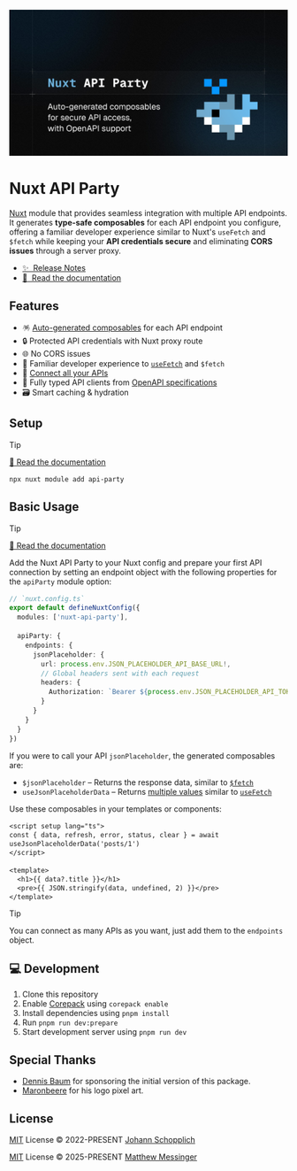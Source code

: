 [![Nuxt API Party module](./docs/public/og.jpg)](https://nuxt-api-party.byjohann.dev)

# Nuxt API Party

[Nuxt](https://nuxt.com) module that provides seamless integration with multiple API endpoints. It generates **type-safe composables** for each API endpoint you configure, offering a familiar developer experience similar to Nuxt's `useFetch` and `$fetch` while keeping your **API credentials secure** and eliminating **CORS issues** through a server proxy.

- [✨ &nbsp;Release Notes](https://github.com/johannschopplich/nuxt-api-party/releases)
- [📖 &nbsp;Read the documentation](https://nuxt-api-party.byjohann.dev)

## Features

- 🪅 [Auto-generated composables](https://nuxt-api-party.byjohann.dev/api/#generated-composables) for each API endpoint
- 🔒 Protected API credentials with Nuxt proxy route
- 🌐 No CORS issues
- 🍱 Familiar developer experience to [`useFetch`](https://nuxt.com/docs/api/composables/use-fetch) and `$fetch`
- 🧇 [Connect all your APIs](https://nuxt-api-party.byjohann.dev/essentials/getting-started#configure-your-first-api-endpoint)
- 🦾 Fully typed API clients from [OpenAPI specifications](https://nuxt-api-party.byjohann.dev/guides/openapi-integration)
- 🗃 Smart caching & hydration

## Setup

> [!TIP]
> [📖 Read the documentation](https://nuxt-api-party.byjohann.dev)

```bash
npx nuxt module add api-party
```

## Basic Usage

> [!TIP]
> [📖 Read the documentation](https://nuxt-api-party.byjohann.dev)

Add the Nuxt API Party to your Nuxt config and prepare your first API connection by setting an endpoint object with the following properties for the `apiParty` module option:

```ts
// `nuxt.config.ts`
export default defineNuxtConfig({
  modules: ['nuxt-api-party'],

  apiParty: {
    endpoints: {
      jsonPlaceholder: {
        url: process.env.JSON_PLACEHOLDER_API_BASE_URL!,
        // Global headers sent with each request
        headers: {
          Authorization: `Bearer ${process.env.JSON_PLACEHOLDER_API_TOKEN}`
        }
      }
    }
  }
})
```

If you were to call your API `jsonPlaceholder`, the generated composables are:

- `$jsonPlaceholder` – Returns the response data, similar to [`$fetch`](https://nuxt.com/docs/api/utils/dollarfetch#fetch)
- `useJsonPlaceholderData` – Returns [multiple values](https://nuxt-api-party.byjohann.dev/api/use-fetch-like.html#return-values) similar to [`useFetch`](https://nuxt.com/docs/api/composables/use-fetch)

Use these composables in your templates or components:

```vue
<script setup lang="ts">
const { data, refresh, error, status, clear } = await useJsonPlaceholderData('posts/1')
</script>

<template>
  <h1>{{ data?.title }}</h1>
  <pre>{{ JSON.stringify(data, undefined, 2) }}</pre>
</template>
```

> [!TIP]
> You can connect as many APIs as you want, just add them to the `endpoints` object.

## 💻 Development

1. Clone this repository
2. Enable [Corepack](https://github.com/nodejs/corepack) using `corepack enable`
3. Install dependencies using `pnpm install`
4. Run `pnpm run dev:prepare`
5. Start development server using `pnpm run dev`

## Special Thanks

- [Dennis Baum](https://github.com/dennisbaum) for sponsoring the initial version of this package.
- [Maronbeere](https://maronbeere.carrd.co) for his logo pixel art.

## License

[MIT](./LICENSE) License © 2022-PRESENT [Johann Schopplich](https://github.com/johannschopplich)

[MIT](./LICENSE) License © 2025-PRESENT [Matthew Messinger](https://github.com/mattmess1221)
